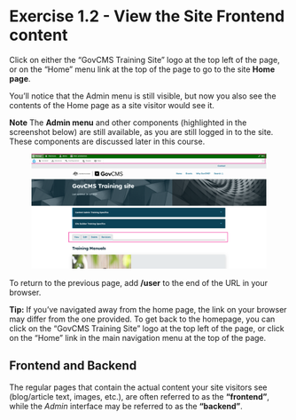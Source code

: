 # Exercise 1.2 - View the Site Frontend content

Click on either the “GovCMS Training Site” logo at the top left of the page, or on the “Home” menu link at the top of the page to go to the site **Home page**.

You’ll notice that the Admin menu is still visible, but now you also see the contents of the Home page as a site visitor would see it.

**Note** The **Admin menu** and other components (highlighted in the screenshot below) are still available, as you are still logged in to the site. These components are discussed later in this course.

<figure><img src="../.gitbook/assets/image (1) (1) (1) (1) (1) (1).png" alt=""><figcaption></figcaption></figure>

To return to the previous page, add **/user** to the end of the URL in your browser.

**Tip:** If you’ve navigated away from the home page, the link on your browser may differ from the one provided. To get back to the homepage, you can click on the “GovCMS Training Site” logo at the top left of the page, or click on the “Home” link in the main navigation menu at the top of the page.

## Frontend and Backend

The regular pages that contain the actual content your site visitors see (blog/article text, images, etc.), are often referred to as the **“frontend”**, while the _Admin_ interface may be referred to as the **“backend”**.
